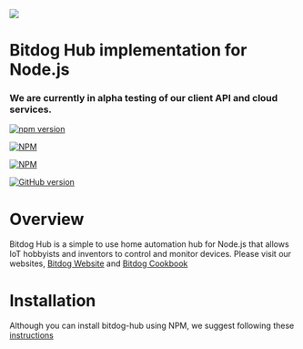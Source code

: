 ﻿![](http://s.gravatar.com/avatar/d1004ac0d5f3456f6909f9933e2980ec?s=80)  

# Bitdog Hub implementation for Node.js

### We are currently in alpha testing of our client API and cloud services. 

[![npm version](https://badge.fury.io/js/bitdog-hub.svg)](http://badge.fury.io/js/bitdog-hub)

[![NPM](https://nodei.co/npm/bitdog-hub.png?downloads=true&downloadRank=true&stars=true)](https://nodei.co/npm/bitdog-hub/)

[![NPM](https://nodei.co/npm-dl/bitdog-hub.png?height=3)](https://nodei.co/npm/bitdog-hub/)

[![GitHub version](https://badge.fury.io/gh/bitdog-io%2Fbitdog-hub.png)](http://badge.fury.io/gh/bitdog-io%2Fbitdog-hub)


# Overview
Bitdog Hub is a simple to use home automation hub for Node.js that allows IoT hobbyists and inventors to control and monitor devices.
Please visit our websites, [Bitdog Website](https://bitdog.io) and [Bitdog Cookbook](https://cookbook.bitdog.io)

# Installation
Although you can install bitdog-hub using NPM, we suggest following these [instructions](https://cookbook.bitdog.io/2015/08/17/register-node/) 

   
